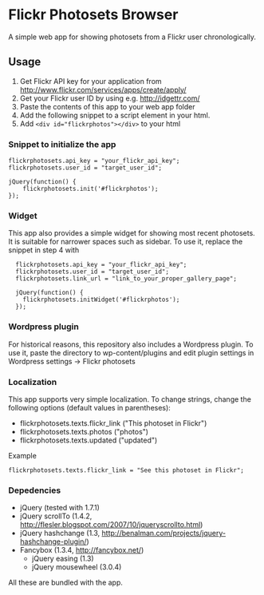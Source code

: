 # Flickr Photosets Browser

A simple web app for showing photosets from a Flickr user chronologically.

## Usage

1. Get Flickr API key for your application from http://www.flickr.com/services/apps/create/apply/
2. Get your Flickr user ID by using e.g. http://idgettr.com/
3. Paste the contents of this app to your web app folder
4. Add the following snippet to a script element in your html.
5. Add `<div id="flickrphotos"></div>` to your html

### Snippet to initialize the app

    flickrphotosets.api_key = "your_flickr_api_key";
    flickrphotosets.user_id = "target_user_id";
    
    jQuery(function() {
        flickrphotosets.init('#flickrphotos');
    });

### Widget

This app also provides a simple widget for showing most recent photosets. It 
is suitable for narrower spaces such as sidebar. To use it, replace the snippet 
in step 4 with

      flickrphotosets.api_key = "your_flickr_api_key";
      flickrphotosets.user_id = "target_user_id";
      flickrphotosets.link_url = "link_to_your_proper_gallery_page";

      jQuery(function() {
        flickrphotosets.initWidget('#flickrphotos');
      });

### Wordpress plugin

For historical reasons, this repository also includes a Wordpress plugin. To 
use it, paste the directory to wp-content/plugins and edit plugin settings in
Wordpress settings -> Flickr photosets

### Localization

This app supports very simple localization. To change strings, change the
following options (default values in parentheses):

* flickrphotosets.texts.flickr_link ("This photoset in Flickr")
* flickrphotosets.texts.photos ("photos")
* flickrphotosets.texts.updated ("updated")

Example

    flickrphotosets.texts.flickr_link = "See this photoset in Flickr";


### Depedencies

* jQuery (tested with 1.7.1)
* jQuery scrollTo (1.4.2, http://flesler.blogspot.com/2007/10/jqueryscrollto.html)
* jQuery hashchange (1.3, http://benalman.com/projects/jquery-hashchange-plugin/)
* Fancybox (1.3.4, http://fancybox.net/)
    * jQuery easing (1.3)
    * jQuery mousewheel (3.0.4)

All these are bundled with the app.
 
